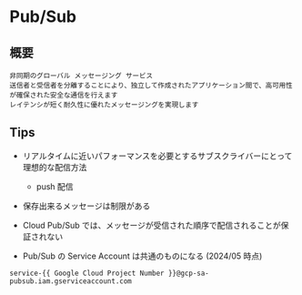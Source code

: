 # Pub/Sub

## 概要

```
非同期のグローバル メッセージング サービス
送信者と受信者を分離することにより、独立して作成されたアプリケーション間で、高可用性が確保された安全な通信を行えます
レイテンシが短く耐久性に優れたメッセージングを実現します
```

## Tips

- リアルタイムに近いパフォーマンスを必要とするサブスクライバーにとって理想的な配信方法
  - push 配信
- 保存出来るメッセージは制限がある
- Cloud Pub/Sub では、メッセージが受信された順序で配信されることが保証されない


- Pub/Sub の Service Account は共通のものになる (2024/05 時点)

```
service-{{ Google Cloud Project Number }}@gcp-sa-pubsub.iam.gserviceaccount.com
```
